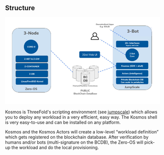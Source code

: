 ## Structure

![alt_text](img/structure.jpg)

Kosmos is ThreeFold's scripting environment (see [jumpscale](part5_jsx_empowered)) which allows you to deploy any workload in a very efficient, easy way. The Kosmos shell is very easy-to-use and can be installed on any platform.

Kosmos and the Kosmos Actors will create a low-level “workload definition” which gets registered on the blockchain database. After verification by humans and/or bots (multi-signature on the BCDB), the Zero-OS will pick-up the workload and do the local provisioning.
